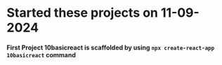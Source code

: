 # Started these projects on 11-09-2024 

#### First Project 10basicreact is scaffolded by using `npx create-react-app 10basicreact` command

